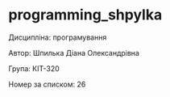 # programming_shpylka
Дисципліна: програмування

Автор: Шпилька Діана Олександрівна

Група: КІТ-320

Номер за списком: 26
